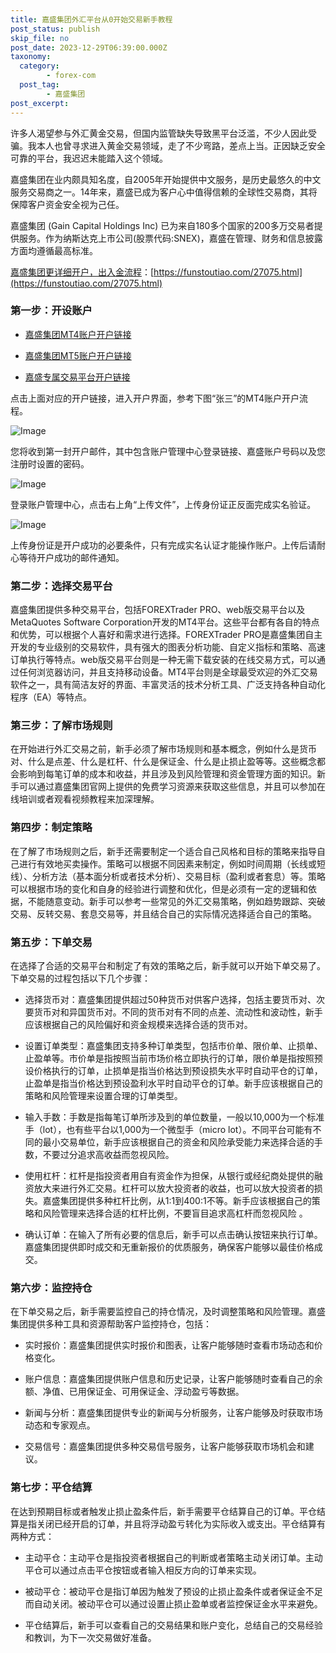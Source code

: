 ```yaml
---
title: 嘉盛集团外汇平台从0开始交易新手教程
post_status: publish
skip_file: no
post_date: 2023-12-29T06:39:00.000Z
taxonomy:
  category:
        - forex-com
  post_tag:
        - 嘉盛集团
post_excerpt: 
---
```

许多人渴望参与外汇黄金交易，但国内监管缺失导致黑平台泛滥，不少人因此受骗。我本人也曾寻求进入黄金交易领域，走了不少弯路，差点上当。正因缺乏安全可靠的平台，我迟迟未能踏入这个领域。

嘉盛集团在业内颇具知名度，自2005年开始提供中文服务，是历史最悠久的中文服务交易商之一。14年来，嘉盛已成为客户心中值得信赖的全球性交易商，其将保障客户资金安全视为己任。

嘉盛集团 (Gain Capital Holdings Inc) 已为来自180多个国家的200多万交易者提供服务。作为纳斯达克上市公司(股票代码:SNEX)，嘉盛在管理、财务和信息披露方面均遵循最高标准。

[嘉盛集团更详细开户，出入金流程](https://funstoutiao.com/27075.html)：[https://funstoutiao.com/27075.html](https://funstoutiao.com/27075.html)

### 第一步：开设账户

* [嘉盛集团MT4账户开户链接](https://s.ssgg.net/jsmt4)

* [嘉盛集团MT5账户开户链接](https://s.ssgg.net/jsmt5)

* [嘉盛专属交易平台开户链接](https://s.ssgg.net/js)

点击上面对应的开户链接，进入开户界面，参考下图“张三”的MT4账户开户流程。

![Image](https://prod-files-secure.s3.us-west-2.amazonaws.com/39ed1227-6d7d-4570-be36-9ccd4a2c4241/7a167aea-686b-400d-af59-4e18eb607a40/640.png?X-Amz-Algorithm=AWS4-HMAC-SHA256&X-Amz-Content-Sha256=UNSIGNED-PAYLOAD&X-Amz-Credential=ASIAZI2LB466V7GB2G33%2F20250227%2Fus-west-2%2Fs3%2Faws4_request&X-Amz-Date=20250227T101310Z&X-Amz-Expires=3600&X-Amz-Security-Token=IQoJb3JpZ2luX2VjEDoaCXVzLXdlc3QtMiJIMEYCIQC%2BLw4lrp5kToolJ0EjbmFCMT%2Fs4mtobZh4VCf0oHTuTgIhAL8oZA0HSAiVTtyTlV0iUwIXRr6zOWpxcbfUuwSVhuhMKv8DCHMQABoMNjM3NDIzMTgzODA1IgxeFM93xXg09mLnAb8q3ANSwnFxdmpOvFB3XprUfg2KMmxufExBiSr7Krsced6FRC6SMmgeW2qZX2ggJkCOivVArfFL1yLp8YHMcQKQWSSxuI3QLipftIm5v2N3NRAjdPtYymhs5f2e3bxvUcf70BmxpWTbrWflK3qPwrYxxH8tKTeKTIn%2BwKCpnMgN4gANiud1ZuLoH%2BFHfP9Mp9bWKWD7gpEwBlZDX7DyEPKsWdguxDuXchC1MHUaX67PJU5kOhXtu%2B6q1kVFJM2ZxiI9adSp2KuMEE9YFu9PdDffgZhGaHlCI3%2FwWKJ%2BB56y4fg9tWSbQawPgzjioLZfFG2nfifkgbLkvCUVKuMaeBe0kGW5rztXA1IBbWsADO9lA2mkwKuna%2BXGCB4Ve2tgsgw8GzVxv864xiT4aIJUabrGpQYbPFfcZkANXmGRSg3PPuDm%2Fk51TF%2BMPSvVg2VdwWK%2Bj9Wks3aq5YzGW7wRpJrhhrzSmalOFS5yxM6VT6iiSC6CVdWFGqjIiNHGTC8T45tknHvsQxhlB2x%2FPIujwVB6Z18BZQRSBNoLhwQiAFiKSTb7irvpy9zRPofaT7hBWJ%2BpXTVWxrmnokATMSVaE%2B%2Fw0A4uQ1rNGvPr7bT70h467R%2FKmuVFwO56y6fy9%2Brr9TDi74C%2BBjqkAV59HtzwEvnwHQZp9uXoBRgf%2Bxt34KYUP%2FINX%2FHDh%2F9YHZNZrFdcnL86woX6v8TbAbr8Vm7O4CbjgKe%2BeJ%2F2IXsd5t%2FexCR27eCSoHm%2F0g3CE3sxNnQ0d35N5mo26bAbVj3u46PjSQPZbtQfc%2BDbN3tNAYV1g6oz9LXijYPadJI4k9Xbk0r141%2BcsQvoS%2BpwZd2AhmZurFd0En3qvOvuUA4POjUS&X-Amz-Signature=7402613d9f507b424b6214edc360d2ae761fd16cce92ee8d9df5e6226c325e77&X-Amz-SignedHeaders=host&x-id=GetObject)

您将收到第一封开户邮件，其中包含账户管理中心登录链接、嘉盛账户号码以及您注册时设置的密码。

![Image](https://prod-files-secure.s3.us-west-2.amazonaws.com/39ed1227-6d7d-4570-be36-9ccd4a2c4241/eaa1c6b3-2877-4284-a0e1-530e222c27fb/image.png?X-Amz-Algorithm=AWS4-HMAC-SHA256&X-Amz-Content-Sha256=UNSIGNED-PAYLOAD&X-Amz-Credential=ASIAZI2LB466V7GB2G33%2F20250227%2Fus-west-2%2Fs3%2Faws4_request&X-Amz-Date=20250227T101310Z&X-Amz-Expires=3600&X-Amz-Security-Token=IQoJb3JpZ2luX2VjEDoaCXVzLXdlc3QtMiJIMEYCIQC%2BLw4lrp5kToolJ0EjbmFCMT%2Fs4mtobZh4VCf0oHTuTgIhAL8oZA0HSAiVTtyTlV0iUwIXRr6zOWpxcbfUuwSVhuhMKv8DCHMQABoMNjM3NDIzMTgzODA1IgxeFM93xXg09mLnAb8q3ANSwnFxdmpOvFB3XprUfg2KMmxufExBiSr7Krsced6FRC6SMmgeW2qZX2ggJkCOivVArfFL1yLp8YHMcQKQWSSxuI3QLipftIm5v2N3NRAjdPtYymhs5f2e3bxvUcf70BmxpWTbrWflK3qPwrYxxH8tKTeKTIn%2BwKCpnMgN4gANiud1ZuLoH%2BFHfP9Mp9bWKWD7gpEwBlZDX7DyEPKsWdguxDuXchC1MHUaX67PJU5kOhXtu%2B6q1kVFJM2ZxiI9adSp2KuMEE9YFu9PdDffgZhGaHlCI3%2FwWKJ%2BB56y4fg9tWSbQawPgzjioLZfFG2nfifkgbLkvCUVKuMaeBe0kGW5rztXA1IBbWsADO9lA2mkwKuna%2BXGCB4Ve2tgsgw8GzVxv864xiT4aIJUabrGpQYbPFfcZkANXmGRSg3PPuDm%2Fk51TF%2BMPSvVg2VdwWK%2Bj9Wks3aq5YzGW7wRpJrhhrzSmalOFS5yxM6VT6iiSC6CVdWFGqjIiNHGTC8T45tknHvsQxhlB2x%2FPIujwVB6Z18BZQRSBNoLhwQiAFiKSTb7irvpy9zRPofaT7hBWJ%2BpXTVWxrmnokATMSVaE%2B%2Fw0A4uQ1rNGvPr7bT70h467R%2FKmuVFwO56y6fy9%2Brr9TDi74C%2BBjqkAV59HtzwEvnwHQZp9uXoBRgf%2Bxt34KYUP%2FINX%2FHDh%2F9YHZNZrFdcnL86woX6v8TbAbr8Vm7O4CbjgKe%2BeJ%2F2IXsd5t%2FexCR27eCSoHm%2F0g3CE3sxNnQ0d35N5mo26bAbVj3u46PjSQPZbtQfc%2BDbN3tNAYV1g6oz9LXijYPadJI4k9Xbk0r141%2BcsQvoS%2BpwZd2AhmZurFd0En3qvOvuUA4POjUS&X-Amz-Signature=61adbf024fe880373464a16f3c786b6f6cbe8a19f1a82d3aa0ad03edb51f6c3d&X-Amz-SignedHeaders=host&x-id=GetObject)

登录账户管理中心，点击右上角“上传文件”，上传身份证正反面完成实名验证。

![Image](https://prod-files-secure.s3.us-west-2.amazonaws.com/39ed1227-6d7d-4570-be36-9ccd4a2c4241/54090639-09fc-46b4-a135-e0289f707147/image.png?X-Amz-Algorithm=AWS4-HMAC-SHA256&X-Amz-Content-Sha256=UNSIGNED-PAYLOAD&X-Amz-Credential=ASIAZI2LB466V7GB2G33%2F20250227%2Fus-west-2%2Fs3%2Faws4_request&X-Amz-Date=20250227T101310Z&X-Amz-Expires=3600&X-Amz-Security-Token=IQoJb3JpZ2luX2VjEDoaCXVzLXdlc3QtMiJIMEYCIQC%2BLw4lrp5kToolJ0EjbmFCMT%2Fs4mtobZh4VCf0oHTuTgIhAL8oZA0HSAiVTtyTlV0iUwIXRr6zOWpxcbfUuwSVhuhMKv8DCHMQABoMNjM3NDIzMTgzODA1IgxeFM93xXg09mLnAb8q3ANSwnFxdmpOvFB3XprUfg2KMmxufExBiSr7Krsced6FRC6SMmgeW2qZX2ggJkCOivVArfFL1yLp8YHMcQKQWSSxuI3QLipftIm5v2N3NRAjdPtYymhs5f2e3bxvUcf70BmxpWTbrWflK3qPwrYxxH8tKTeKTIn%2BwKCpnMgN4gANiud1ZuLoH%2BFHfP9Mp9bWKWD7gpEwBlZDX7DyEPKsWdguxDuXchC1MHUaX67PJU5kOhXtu%2B6q1kVFJM2ZxiI9adSp2KuMEE9YFu9PdDffgZhGaHlCI3%2FwWKJ%2BB56y4fg9tWSbQawPgzjioLZfFG2nfifkgbLkvCUVKuMaeBe0kGW5rztXA1IBbWsADO9lA2mkwKuna%2BXGCB4Ve2tgsgw8GzVxv864xiT4aIJUabrGpQYbPFfcZkANXmGRSg3PPuDm%2Fk51TF%2BMPSvVg2VdwWK%2Bj9Wks3aq5YzGW7wRpJrhhrzSmalOFS5yxM6VT6iiSC6CVdWFGqjIiNHGTC8T45tknHvsQxhlB2x%2FPIujwVB6Z18BZQRSBNoLhwQiAFiKSTb7irvpy9zRPofaT7hBWJ%2BpXTVWxrmnokATMSVaE%2B%2Fw0A4uQ1rNGvPr7bT70h467R%2FKmuVFwO56y6fy9%2Brr9TDi74C%2BBjqkAV59HtzwEvnwHQZp9uXoBRgf%2Bxt34KYUP%2FINX%2FHDh%2F9YHZNZrFdcnL86woX6v8TbAbr8Vm7O4CbjgKe%2BeJ%2F2IXsd5t%2FexCR27eCSoHm%2F0g3CE3sxNnQ0d35N5mo26bAbVj3u46PjSQPZbtQfc%2BDbN3tNAYV1g6oz9LXijYPadJI4k9Xbk0r141%2BcsQvoS%2BpwZd2AhmZurFd0En3qvOvuUA4POjUS&X-Amz-Signature=d0294e35d08b669630254844fd964da0f6e1a7912c933e95f0f7266195550959&X-Amz-SignedHeaders=host&x-id=GetObject)

上传身份证是开户成功的必要条件，只有完成实名认证才能操作账户。上传后请耐心等待开户成功的邮件通知。

### 第二步：选择交易平台

嘉盛集团提供多种交易平台，包括FOREXTrader PRO、web版交易平台以及MetaQuotes Software Corporation开发的MT4平台。这些平台都有各自的特点和优势，可以根据个人喜好和需求进行选择。FOREXTrader PRO是嘉盛集团自主开发的专业级别的交易软件，具有强大的图表分析功能、自定义指标和策略、高速订单执行等特点。web版交易平台则是一种无需下载安装的在线交易方式，可以通过任何浏览器访问，并且支持移动设备。MT4平台则是全球最受欢迎的外汇交易软件之一，具有简洁友好的界面、丰富灵活的技术分析工具、广泛支持各种自动化程序（EA）等特点。

### 第三步：了解市场规则

在开始进行外汇交易之前，新手必须了解市场规则和基本概念，例如什么是货币对、什么是点差、什么是杠杆、什么是保证金、什么是止损止盈等等。这些概念都会影响到每笔订单的成本和收益，并且涉及到风险管理和资金管理方面的知识。新手可以通过嘉盛集团官网上提供的免费学习资源来获取这些信息，并且可以参加在线培训或者观看视频教程来加深理解。

### 第四步：制定策略

在了解了市场规则之后，新手还需要制定一个适合自己风格和目标的策略来指导自己进行有效地买卖操作。策略可以根据不同因素来制定，例如时间周期（长线或短线）、分析方法（基本面分析或者技术分析）、交易目标（盈利或者套息）等。策略可以根据市场的变化和自身的经验进行调整和优化，但是必须有一定的逻辑和依据，不能随意变动。新手可以参考一些常见的外汇交易策略，例如趋势跟踪、突破交易、反转交易、套息交易等，并且结合自己的实际情况选择适合自己的策略。

### 第五步：下单交易

在选择了合适的交易平台和制定了有效的策略之后，新手就可以开始下单交易了。下单交易的过程包括以下几个步骤：

* 选择货币对：嘉盛集团提供超过50种货币对供客户选择，包括主要货币对、次要货币对和异国货币对。不同的货币对有不同的点差、流动性和波动性，新手应该根据自己的风险偏好和资金规模来选择合适的货币对。

* 设置订单类型：嘉盛集团支持多种订单类型，包括市价单、限价单、止损单、止盈单等。市价单是指按照当前市场价格立即执行的订单，限价单是指按照预设价格执行的订单，止损单是指当价格达到预设损失水平时自动平仓的订单，止盈单是指当价格达到预设盈利水平时自动平仓的订单。新手应该根据自己的策略和风险管理来设置合理的订单类型。

* 输入手数：手数是指每笔订单所涉及到的单位数量，一般以10,000为一个标准手（lot），也有些平台以1,000为一个微型手（micro lot）。不同平台可能有不同的最小交易单位，新手应该根据自己的资金和风险承受能力来选择合适的手数，不要过分追求高收益而忽视风险。

* 使用杠杆：杠杆是指投资者用自有资金作为担保，从银行或经纪商处提供的融资放大来进行外汇交易。杠杆可以放大投资者的收益，也可以放大投资者的损失。嘉盛集团提供多种杠杆比例，从1:1到400:1不等。新手应该根据自己的策略和风险管理来选择合适的杠杆比例，不要盲目追求高杠杆而忽视风险 。

* 确认订单：在输入了所有必要的信息后，新手可以点击确认按钮来执行订单。嘉盛集团提供即时成交和无重新报价的优质服务，确保客户能够以最佳价格成交。

### 第六步：监控持仓

在下单交易之后，新手需要监控自己的持仓情况，及时调整策略和风险管理。嘉盛集团提供多种工具和资源帮助客户监控持仓，包括：

* 实时报价：嘉盛集团提供实时报价和图表，让客户能够随时查看市场动态和价格变化。

* 账户信息：嘉盛集团提供账户信息和历史记录，让客户能够随时查看自己的余额、净值、已用保证金、可用保证金、浮动盈亏等数据。

* 新闻与分析：嘉盛集团提供专业的新闻与分析服务，让客户能够及时获取市场动态和专家观点。

* 交易信号：嘉盛集团提供多种交易信号服务，让客户能够获取市场机会和建议。

### 第七步：平仓结算

在达到预期目标或者触发止损止盈条件后，新手需要平仓结算自己的订单。平仓结算是指关闭已经开启的订单，并且将浮动盈亏转化为实际收入或支出。平仓结算有两种方式：

* 主动平仓：主动平仓是指投资者根据自己的判断或者策略主动关闭订单。主动平仓可以通过点击平仓按钮或者输入相反方向的订单来实现。

* 被动平仓：被动平仓是指订单因为触发了预设的止损止盈条件或者保证金不足而自动关闭。被动平仓可以通过设置止损止盈单或者监控保证金水平来避免。

* 平仓结算后，新手可以查看自己的交易结果和账户变化，总结自己的交易经验和教训，为下一次交易做好准备。